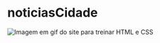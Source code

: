 # noticiasCidade

![Imagem em gif do site para treinar HTML e CSS](https://github.com/jana-dev/noticiasCidade/blob/master/imagens/noticiascidade.gif)
